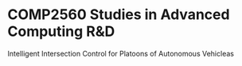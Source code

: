 # COMP2560 Studies in Advanced Computing R&D
Intelligent Intersection Control for Platoons of Autonomous Vehicleas